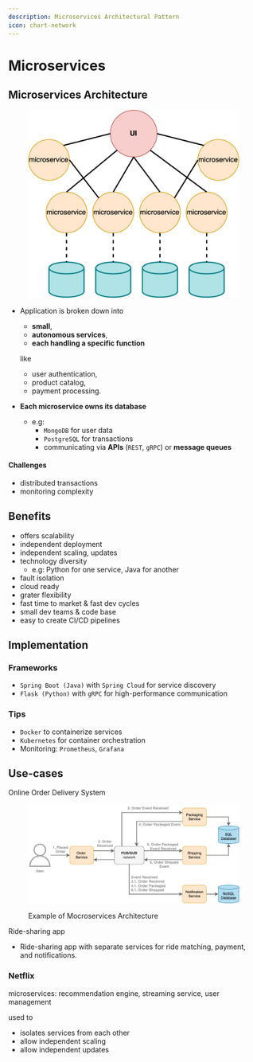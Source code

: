 ```yaml
---
description: Microservices Architectural Pattern
icon: chart-network
---
```


# Microservices

## Microservices Architecture

<figure><img src="../.gitbook/assets/software-architecture-architectural-pattern_microservice.png" alt="" width="563"><figcaption></figcaption></figure>



*   Application is broken down into&#x20;

    * **small**,
    * **autonomous services**,
    * **each handling a specific function**

    like

    * user authentication,&#x20;
    * product catalog,
    * payment processing.



* **Each microservice owns its database**
  * e.g:&#x20;
    * `MongoDB` for user data
    * `PostgreSQL` for transactions
    * communicating via **APIs** (`REST`, `gRPC`) or **message queues**

#### Challenges

* distributed transactions
* monitoring complexity



## Benefits

* offers scalability&#x20;
* independent deployment
* independent scaling, updates
* technology diversity
  * e.g: Python for one service, Java for another
* fault isolation
* cloud ready
* grater flexibility
* fast time to market & fast dev cycles
* small dev teams & code base
* easy to create CI/CD pipelines



## Implementation

### Frameworks

* `Spring Boot (Java)` with `Spring Cloud` for service discovery
* `Flask (Python)` with `gRPC` for high-performance communication



### Tips

* `Docker` to containerize services&#x20;
* `Kubernetes` for container orchestration
* Monitoring: `Prometheus`, `Grafana`



## Use-cases

Online Order Delivery System

<figure><img src="../.gitbook/assets/software-architecture_microservices-architecture_example.svg" alt=""><figcaption><p>Example of Mocroservices Architecture</p></figcaption></figure>



Ride-sharing app

* Ride-sharing app with separate services for ride matching, payment, and notifications.



### Netflix

microservices: recommendation engine, streaming service, user management&#x20;

used to

* isolates services from each other
* allow independent scaling&#x20;
* allow independent updates



